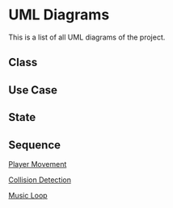 # UML Diagrams
This is a list of all UML diagrams of the project.
## Class

## Use Case

## State

## Sequence
[Player Movement](https://github.com/JQBNguyen/CS151-Slime_Time/blob/main/diagrams/PlayerMovement_Sequence.drawio)

[Collision Detection](https://github.com/JQBNguyen/CS151-Slime_Time/blob/main/diagrams/Collection_detection.png)

[Music Loop](https://github.com/JQBNguyen/CS151-Slime_Time/blob/main/diagrams/Music%20Loop.drawio)
